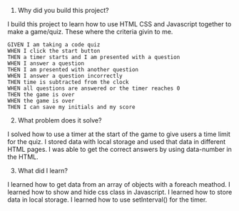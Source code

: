 1. Why did you build this project?

I build this project to learn how to use HTML CSS and Javascript together to make a game/quiz.
These where the criteria givin to me.

```
GIVEN I am taking a code quiz
WHEN I click the start button
THEN a timer starts and I am presented with a question
WHEN I answer a question
THEN I am presented with another question
WHEN I answer a question incorrectly
THEN time is subtracted from the clock
WHEN all questions are answered or the timer reaches 0
THEN the game is over
WHEN the game is over
THEN I can save my initials and my score
```

2. What problem does it solve?

I solved how to use a timer at the start of the game to give users a time limit for the quiz.
I stored data with local storage and used that data in different HTML pages. I was able to get the correct answers by using data-number in the HTML.

3. What did I learn?

I learned how to get data from an array of objects with a foreach meathod. I learned how to show and hide css class in Javascript. I learned how to store data in local storage. I learned how to use setInterval() for the timer.
